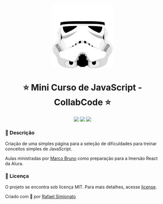 <p align='center'><img width='200' src="/images/stormtrooper.png"/></p>
<h1 align='center'>⭐ Mini Curso de JavaScript - CollabCode ⭐</h1>

<p align='center'>
<img src="https://img.shields.io/github/repo-size/rafaasimi/Mini-Curso-JavaScript-CollabCode">
<img src="https://img.shields.io/github/last-commit/rafaasimi/Mini-Curso-JavaScript-CollabCode">
<img src="https://img.shields.io/github/license/rafaasimi/Mini-Curso-JavaScript-CollabCode">
</p>

<h3>🔖 Descrição</h3>
<p>Criação de uma simples página para a seleção de dificuldades para treinar conceitos simples de JavaScript.<p>
<p>Aulas ministradas por <a href='https://www.twitch.tv/marcobrunodev/' target='blank'>Marco Bruno</a> como preparação para a Imersão React da Alura.</p>

<h3>📝 Licença</h3>
<p>O projeto se encontra sob licença MIT. Para mais detalhes, acesse <a href='LICENSE'>license<a>.</p>
<p>Criado com 💙 por <a href='https://github.com/rafaasimi/' target='blank'>Rafael Simionato</a></p>

